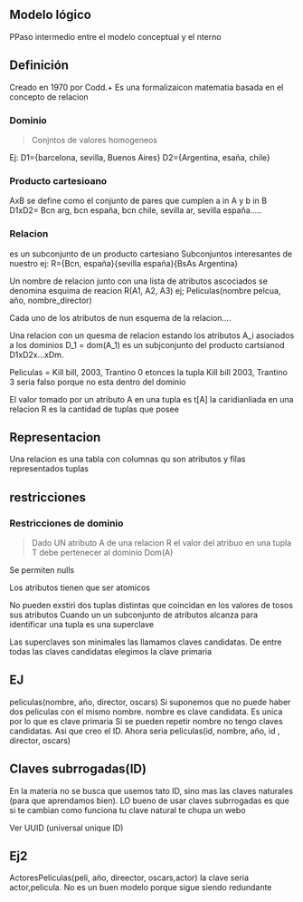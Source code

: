 ## Modelo lógico 
PPaso intermedio entre el modelo conceptual y el nterno

## Definición
Creado en 1970 por Codd.+
Es una formalizaicon matematia basada en el concepto de relacion

### Dominio
> Conjntos de valores homogeneos

Ej: D1={barcelona, sevilla, Buenos Aires}
D2={Argentina, esaña, chile}

### Producto cartesioano 
AxB se define como el conjunto de pares que cumplen a in A y b in B
D1xD2= Bcn arg, bcn españa, bcn chile, sevilla ar, sevilla españa.....

### Relacion
es un subconjunto de un producto cartesiano
Subconjuntos interesantes de nuestro ej: R={Bcn, españa}{sevilla españa}{BsAs Argentina}

Un nombre de relacion junto con una lista de atributos ascociados se denomina esquima de reacion 
R(A1, A2, A3)
ej; Peliculas(nombre pelcua, año, nombre_director)

Cada uno de los atributos de nun esquema de la relacion....


Una relacion con un quesma de relacion estando los atributos A_i asociados a los dominios D_1 = dom(A_1) es un subjconjunto del producto cartsianod D1xD2x...xDm.

Peliculas = Kill bill, 2003, Trantino 0
etonces la tupla Kill bill 2003, Trantino 3 seria falso porque no esta dentro del dominio

El valor tomado por un atributo A en una tupla es t[A]
la caridianliada en una relacion R es la cantidad de tuplas que posee

## Representacion
Una relacion es una tabla con columnas qu son atributos y filas representados tuplas

## restricciones
### Restricciones de dominio
> Dado UN atributo A de una relacion R el valor del atribuo en una tupla T debe pertenecer al dominio Dom(A)

Se permiten nulls

Los atributos tienen que ser atomicos

No pueden exstiri dos tuplas distintas que coincidan en los valores de tosos sus atributos 
Cuando un un subconjunto de atributos alcanza para identificar una tupla es una superclave

Las superclaves son minimales las llamamos claves candidatas. 
De entre todas las claves candidatas elegimos la clave primaria


## EJ
peliculas(nombre, año, director, oscars)
Si suponemos que no puede haber dos peliculas con el mismo nombre. nombre es clave candidata. Es unica por lo que es clave primaria
Si se pueden repetir nombre no tengo claves candidatas. Asi que creo el ID.
Ahora seria peliculas(id, nombre, año, id , director, oscars)

## Claves subrrogadas(ID)
En la materia no se busca que usemos tato ID, sino mas las claves naturales (para que aprendamos bien).
LO bueno de usar claves subrrogadas es que si te cambian como funciona tu clave natural te chupa un webo

Ver UUID (universal unique ID)

## Ej2
ActoresPeliculas(peli, año, direector, oscars,actor)
la clave seria actor,pelicula.
No es un buen modelo porque sigue siendo redundante